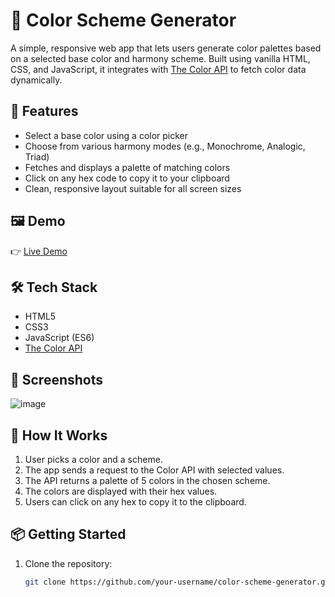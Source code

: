 # 🎨 Color Scheme Generator

A simple, responsive web app that lets users generate color palettes based on a selected base color and harmony scheme. Built using vanilla HTML, CSS, and JavaScript, it integrates with [The Color API](https://www.thecolorapi.com/) to fetch color data dynamically.

## 🚀 Features

- Select a base color using a color picker
- Choose from various harmony modes (e.g., Monochrome, Analogic, Triad)
- Fetches and displays a palette of matching colors
- Click on any hex code to copy it to your clipboard
- Clean, responsive layout suitable for all screen sizes

## 🖼️ Demo

👉 [Live Demo](https://color-schem3-generator.netlify.app/)  

## 🛠️ Tech Stack

- HTML5
- CSS3
- JavaScript (ES6)
- [The Color API](https://www.thecolorapi.com/)

## 📸 Screenshots

![image](https://github.com/user-attachments/assets/7fc8ecea-55c9-4d60-be93-dccaa73ae207)

## 🧠 How It Works

1. User picks a color and a scheme.
2. The app sends a request to the Color API with selected values.
3. The API returns a palette of 5 colors in the chosen scheme.
4. The colors are displayed with their hex values.
5. Users can click on any hex to copy it to the clipboard.

## 📦 Getting Started

1. Clone the repository:
   ```bash
   git clone https://github.com/your-username/color-scheme-generator.git
